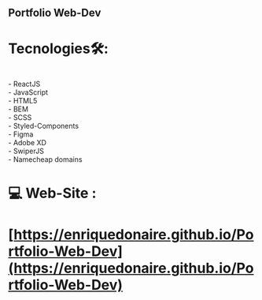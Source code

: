 ##  Portfolio Web-Dev 
#  Tecnologies🛠️: 
<br/>
- ReactJS <br/>
- JavaScript <br/>
- HTML5 <br/>
- BEM <br/>
- SCSS <br/>
- Styled-Components <br/>
- Figma <br/>
- Adobe XD <br/>
- SwiperJS <br/>
- Namecheap domains
<br/>

#  💻 Web-Site : 

#   [https://enriquedonaire.github.io/Portfolio-Web-Dev](https://enriquedonaire.github.io/Portfolio-Web-Dev)

